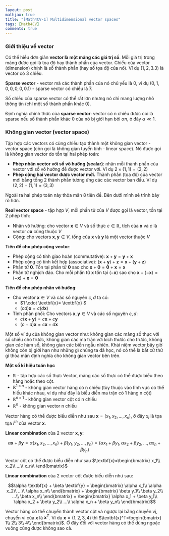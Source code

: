 ```yaml
---
layout: post
mathjax: true
title: "[Math4CV-1] Multidimensional vector spaces"
tags: [Math4CV]
comments: true
---
```


### Giới thiệu về vector

Có thể hiểu đơn giản **vector là một mảng các giá trị số**. Mỗi giá trị trong mảng được gọi là tọa độ hay thành phần của vector. Chiều của vector (dimension) chính là số thành phần (hay số tọa độ của nó). Ví dụ  $(1, 2, 3.3)$ là vector có 3 chiều.

**Sparse vector** - vector mà các thành phần của nó chủ yếu là 0, ví dụ $(0, 1, 0, 0, 0, 0, 0.1)$ - sparse vector có chiều là 7.

Số chiều của sparse vector có thể rất lớn nhưng nó chỉ mang lượng nhỏ thông tin (chỉ một số thành phần khác 0).

Định nghĩa chính thức của **sparse vector**: vector có n chiều được coi là sparse nếu số thành phần khác 0 của nó bị giới hạn bởi $\alpha n$, ở đây $\alpha \ll 1$.

### Không gian vector (vector space)

Tập hợp các vectors có cùng chiều tạo thành một không gian vector - vector space (còn gọi là không gian tuyến tính - linear space). Nó được gọi là không gian vector do tồn tại hai phép toán:
- **Phép nhân vector với số vô hướng (scalar)**: nhân mỗi thành phần của vector với số vô hướng để được vector với. Ví dụ $2 \times (1, 1) = (2, 2)$
- **Phép cộng hai vector được vector mới.** Thành phần (tọa độ) của vector mới bằng tổng 2 thành phần tương ứng các các vector ban đầu. Ví dụ $(2, 2) + (1, 1) = (3,3)$

Ngoài ra hai phép toán này thỏa mãn 8 tiên đề. Bên dưới mình sẽ trình bày rõ hơn.

**Real vector space** - tập hợp $V$, mỗi phần tử của $V$ được gọi là vector, tồn tại 2 phép tính:
* Nhân vô hướng: cho vector $\textbf{x}\in V$ và số thực $c \in \mathbb{R}$, tích của $\textbf{x}$ và $c$ là vector $c\textbf{x}$ cũng thuộc $V$
* Cộng: cho vectors $\textbf{x}, \textbf{y} \in V$, tổng của $\textbf{x}$ và $\textbf{y}$ là một vector thuộc $V$ 

**Tiên đề cho phép cộng vector**:
* Phép cộng có tính giao hoán (commutative): $\textbf{x}+\textbf{y} = \textbf{y}+\textbf{x}$
* Phép cộng có tính kết hợp (associative): $(\textbf{x}+\textbf{y})+\textbf{z}=\textbf{x}+(\textbf{y}+\textbf{z})$
* Phần tử $\mathbf{0}$. Tồn tại phần tử $\mathbf{0}$ sao cho $\textbf{x}+ \mathbf{0}=\mathbf{0}+\textbf{x}=\textbf{x}$
* Phần tử nghịch đảo. Cho mỗi phần tử $\textbf{x}$ tồn tại $(-\textbf{x})$ sao cho $\textbf{x}+(-\textbf{x})=(-\textbf{x})+\textbf{x}=\mathbf{0}$

**Tiên đề cho phép nhân vô hướng**:
- Cho vector $\textbf{x} \in V$ và các số nguyên $c, d$ ta có: 
    - $1 \cdot \textbf{x}= \textbf{x} $
    - $(cd)\textbf{x}=c(d\textbf{x})$
- Tính phân phối: Cho vectors $\textbf{x}, \textbf{y} \in V$ và các số nguyên $c, d$:
    * $c(\textbf{x}+\textbf{y})=c\textbf{x}+c\textbf{y}$
    * $(c+d)\textbf{x}=c\textbf{x}+d\textbf{x}$

Một số ví dụ của không gian vector như: không gian các mảng số thực với số chiều cho trước, không gian các ma trận với kích thước cho trước, không gian các hàm số, không gian các biến ngẫu nhiên. Khái niệm vector bây giờ không còn bị giới hạn như những gì chúng ta đã học, nó có thể là bất cứ thứ gì thỏa mãn định nghĩa cho không gian vector bên trên.

**Một số kí hiệu toán học**

- $\mathbb{R}$ - tập hợp các số thực
Vector, mảng các số thực có thể được biểu theo hàng hoặc theo cột.
- $\mathbb{R}^{1\times n}$ - không gian vector hàng có n chiều (tùy thuộc vào lĩnh vực có thể hiểu khác nhau, ví dụ như đây là biểu diễn ma trận có 1 hàng n cột)
- $\mathbb{R}^{n\times 1}$ - không gian vector cột có n chiều
- $\mathbb{R}^{n}$ - không gian vector n chiều

Vector hàng có thể được biểu diễn như sau $\textbf{x}=(x_1, x_2,...,x_n)$, ở đây $x_i$ là tọa tọa $i^{th}$ của vector $\textbf{x}$.

**Linear combination** của 2 vector $\textbf{x}, \textbf{y}$:

$$\alpha \textbf{x} + \beta \textbf{y} =\alpha(x_1, x_2,...,x_n)+\beta(y_1, y_2,...,y_n)=(\alpha x_1 + \beta y_1, \alpha x_2 + \beta y_2,...,\alpha x_n + \beta y_n)$$

Vector cột có thể được biểu diễn như sau $\textbf{x}=\begin{bmatrix}
 x_1\\
 x_2\\
 ...\\
 x_n\\
\end{bmatrix}$

**Linear combination** của 2 vector cột được biểu diễn như sau: 

$$\alpha \textbf{x} + \beta \textbf{y} = \begin{bmatrix}
 \alpha x_1\\
 \alpha x_2\\
 ...\\
 \alpha x_n\\
\end{bmatrix} + \begin{bmatrix}
 \beta y_1\\
 \beta y_2\\
 ...\\
 \beta x_n\\
\end{bmatrix} = \begin{bmatrix}
 \alpha x_1 + \beta y_1\\
 \alpha x_2 + \beta y_2\\
 ...\\
 \alpha x_n + \beta y_n\\
\end{bmatrix}$$

Vector hàng có thể chuyển thành vector cột và ngược lại bằng chuyển vị, chuyển vị của $\textbf{x}$ là $\textbf{x}^T$.
Ví dụ $\textbf{x}=(1, 2, 3, 4)$ thì $\textbf{x}^T=\begin{bmatrix}
 1\\
 2\\
 3\\
 4\\
\end{bmatrix}$. Ở đây đối với vector hàng có thể dùng ngoặc vuông cũng được không sao cả.

<!--
Có thể xem thêm khái niệm không gian vector ở đây.
Chi tiết hơn phải định nghĩa không gian vector trên một trường nào đó như số thực, số phức, số hữu tỉ gì đấy.
https://www.youtube.com/watch?v=B3hg2u2zpSs
https://www.youtube.com/watch?v=1QNBsEiFsA4
-->






















